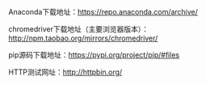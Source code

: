 Anaconda下载地址：https://repo.anaconda.com/archive/ 

chromedriver下载地址（主要浏览器版本）：http://npm.taobao.org/mirrors/chromedriver/

pip源码下载地址：https://pypi.org/project/pip/#files

HTTP测试网址：http://httpbin.org/

